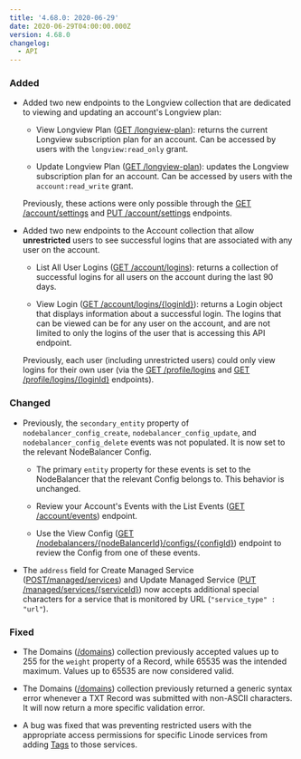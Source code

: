 ```yaml
---
title: '4.68.0: 2020-06-29'
date: 2020-06-29T04:00:00.000Z
version: 4.68.0
changelog:
  - API
---
```


### Added

- Added two new endpoints to the Longview collection that are dedicated to viewing and updating an account's Longview plan:

    - View Longview Plan ([GET /longview-plan](https://www.linode.com/docs/api/longview/#longview-plan-view)): returns the current Longview subscription plan for an account. Can be accessed by users with the `longview:read_only` grant.

    - Update Longview Plan ([GET /longview-plan](https://www.linode.com/docs/api/longview/#longview-plan-view)): updates the Longview subscription plan for an account. Can be accessed by users with the `account:read_write` grant.

    Previously, these actions were only possible through the [GET /account/settings](https://www.linode.com/docs/api/account/#account-settings-view) and [PUT /account/settings](https://www.linode.com/docs/api/account/#account-settings-update) endpoints.

- Added two new endpoints to the Account collection that allow **unrestricted** users to see successful logins that are associated with any user on the account.

    - List All User Logins ([GET /account/logins](https://www.linode.com/docs/api/account/#user-logins-list-all)): returns a collection of successful logins for all users on the account during the last 90 days.

    - View Login ([GET /account/logins/{loginId}](https://www.linode.com/docs/api/account/#login-view)): returns a Login object that displays information about a successful login. The logins that can be viewed can be for any user on the account, and are not limited to only the logins of the user that is accessing this API endpoint.

    Previously, each user (including unrestricted users) could only view logins for their own user (via the [GET /profile/logins](
https://www.linode.com/docs/api/profile/#logins-list) and [GET /profile/logins/{loginId}](https://www.linode.com/docs/api/profile/#logins-list) endpoints).

### Changed

- Previously, the `secondary_entity` property of `nodebalancer_config_create`, `nodebalancer_config_update`, and `nodebalancer_config_delete` events was not populated. It is now set to the relevant NodeBalancer Config.

    - The primary `entity` property for these events is set to the NodeBalancer that the relevant Config belongs to. This behavior is unchanged.

    - Review your Account's Events with the List Events ([GET /account/events](https://www.linode.com/docs/api/account/#events-list)) endpoint.

    - Use the View Config ([GET /nodebalancers/{nodeBalancerId}/configs/{configId}](https://www.linode.com/docs/api/nodebalancers/#config-view)) endpoint
    to review the Config from one of these events.

- The `address` field for Create Managed Service ([POST/managed/services](https://www.linode.com/docs/api/managed/#managed-service-create)) and Update Managed Service ([PUT /managed/services/{serviceId}](https://www.linode.com/docs/api/managed/#managed-service-update)) now accepts additional special characters for a service that is monitored by URL (`"service_type" : "url"`).


### Fixed

- The Domains ([/domains](https://www.linode.com/docs/api/domains/#domains-list)) collection previously accepted values up to 255 for the `weight` property of a Record, while 65535 was the intended maximum. Values up to 65535 are now considered valid.

- The Domains ([/domains](https://www.linode.com/docs/api/domains/#domains-list)) collection previously returned a generic syntax error whenever a TXT Record was submitted with non-ASCII characters. It will now return a more specific validation error.

- A bug was fixed that was preventing restricted users with the appropriate access permissions for specific Linode services from adding [Tags](https://www.linode.com/docs/api/tags/#new-tag-create) to those services.